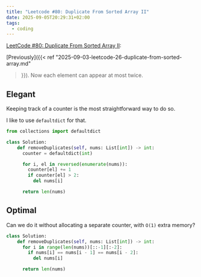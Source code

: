 ```yaml
---
title: "Leetcode #80: Duplicate From Sorted Array II"
date: 2025-09-05T20:29:31+02:00
tags:
  - coding
---
```


[LeetCode #80: Duplicate From Sorted Array II](https://leetcode.com/problems/remove-duplicates-from-sorted-array-ii/):

[Previously]({{< ref "2025-09-03-leetcode-26-duplicate-from-sorted-array.md"
>}}). Now each element can appear at most twice.

## Elegant

Keeping track of a counter is the most straightforward way to do so.

I like to use `defaultdict` for that.

```python
from collections import defaultdict

class Solution:
    def removeDuplicates(self, nums: List[int]) -> int:
      counter = defaultdict(int)

      for i, el in reversed(enumerate(nums)):
        counter[el] += 1
        if counter[el] > 2:
          del nums[i]

      return len(nums)
```

## Optimal

Can we do it without allocating a separate counter, with `O(1)` extra memory?

```python
class Solution:
    def removeDuplicates(self, nums: List[int]) -> int:
      for i in range(len(nums))[::-1][:-2]:
        if nums[i] == nums[i - 1] == nums[i - 2]:
          del nums[i]

      return len(nums)
```
